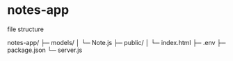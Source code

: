 # notes-app

file structure

notes-app/
├─ models/
│  └─ Note.js
├─ public/
│  └─ index.html
├─ .env
├─ package.json
└─ server.js
